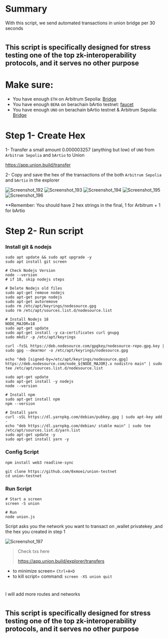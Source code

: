 # Summary
With this script, we send automated transactions in union bridge per 30 seconds

#

## This script is specifically designed for stress testing one of the top zk-interoperability protocols, and it serves no other purpose

#

# Make sure:
* You have enough `ETH` on Arbitrum Sepolia: [Bridge](https://bridge.arbitrum.io/?destinationChain=arbitrum-sepolia&l2ChainId=23011913&sourceChain=sepolia)
* You have enough `BERA` on berachain bArtio testnet: [faucet](https://bartio.faucet.berachain.com/)
* You have enough `UNO` on berachain bArtio testnet & Arbitrum Sepolia: [Bridge](https://app.union.build/transfer)


# Step 1- Create Hex
1- Transfer a small amount 0.000003257 (anything but low) of `UNO` from `Arbitrum Sepolia` and `bArtio` to Union

https://app.union.build/transfer

2- Copy and save the hex of the transactions of the both `Arbitrum Sepolia` and `bArtio` in the explorer

![Screenshot_192](https://github.com/user-attachments/assets/3929009a-29ba-46a0-876a-5dcc8aab587a)
![Screenshot_193](https://github.com/user-attachments/assets/0a3b8869-93f5-436d-993c-206797359beb)
![Screenshot_194](https://github.com/user-attachments/assets/9bc8aa7e-8c82-4bc9-bc89-b0fe3edf299e)
![Screenshot_195](https://github.com/user-attachments/assets/621bd1a1-6303-49b3-9e76-2cb8cbc8cfea)
![Screenshot_196](https://github.com/user-attachments/assets/41d32b9f-4768-42c7-9d59-e49a2df9d1bc)

**Remember: You should have 2 hex strings in the final, 1 for Arbitrum + 1 for bArtio

# Step 2- Run script

### Install git & nodejs
```console
sudo apt update && sudo apt upgrade -y
sudo apt install git screen
```
```console
# Check Nodejs Version
node --version
# if 18, skip nodejs steps

# Delete Nodejs old files
sudo apt-get remove nodejs
sudo apt-get purge nodejs
sudo apt-get autoremove
sudo rm /etc/apt/keyrings/nodesource.gpg
sudo rm /etc/apt/sources.list.d/nodesource.list

# Install Nodejs 18
NODE_MAJOR=18
sudo apt-get update
sudo apt-get install -y ca-certificates curl gnupg
sudo mkdir -p /etc/apt/keyrings

curl -fsSL https://deb.nodesource.com/gpgkey/nodesource-repo.gpg.key | sudo gpg --dearmor -o /etc/apt/keyrings/nodesource.gpg

echo "deb [signed-by=/etc/apt/keyrings/nodesource.gpg] https://deb.nodesource.com/node_${NODE_MAJOR}.x nodistro main" | sudo tee /etc/apt/sources.list.d/nodesource.list

sudo apt-get update
sudo apt-get install -y nodejs
node --version

# Install npm
sudo apt-get install npm
npm --version

# Install yarn
curl -sSL https://dl.yarnpkg.com/debian/pubkey.gpg | sudo apt-key add -
echo "deb https://dl.yarnpkg.com/debian/ stable main" | sudo tee /etc/apt/sources.list.d/yarn.list
sudo apt-get update -y
sudo apt-get install yarn -y
```

### Config Script
```console
npm install web3 readline-sync

git clone https://github.com/0xmoei/union-testnet
cd union-testnet
```

### Run Script
```console
# Start a screen
screen -S union

# Run
node union.js
```

Script asks you the network you want to transact on ,wallet privatekey ,and the hex you created in step 1

![Screenshot_197](https://github.com/user-attachments/assets/b000b809-8a6a-4ee0-9c40-d0fe8942aab7)

> Check txs here
> 
> https://app.union.build/explorer/transfers

* to minimize screen= `Ctrl+A+D` 
* to kill script= command: `screen -XS union quit`

#

I will add more routes and networks

#

## This script is specifically designed for stress testing one of the top zk-interoperability protocols, and it serves no other purpose
